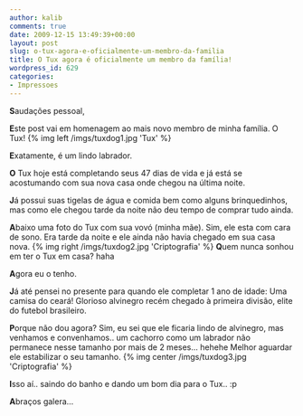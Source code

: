 ```yaml
---
author: kalib
comments: true
date: 2009-12-15 13:49:39+00:00
layout: post
slug: o-tux-agora-e-oficialmente-um-membro-da-familia
title: O Tux agora é oficialmente um membro da família!
wordpress_id: 629
categories:
- Impressoes
---
```


**S**audações pessoal,

**E**ste post vai em homenagem ao mais novo membro de minha família. O Tux!
{% img left /imgs/tuxdog1.jpg 'Tux' %}

**E**xatamente, é um lindo labrador.

**O** Tux hoje está completando seus 47 dias de vida e já está se acostumando com sua nova casa onde chegou na última noite.

**J**á possui suas tigelas de água e comida bem como alguns brinquedinhos, mas como ele chegou tarde da noite não deu tempo de comprar tudo ainda.

**A**baixo uma foto do Tux com sua vovó (minha mãe). Sim, ele esta com cara de sono. Era tarde da noite e ele ainda não havia chegado em sua casa nova.
{% img right /imgs/tuxdog2.jpg 'Criptografia' %}
**Q**uem nunca sonhou em ter o Tux em casa? haha

**A**gora eu o tenho.

**J**á até pensei no presente para quando ele completar 1 ano de idade: Uma camisa do ceará! Glorioso alvinegro recém chegado à primeira divisão, elite do futebol brasileiro.

**P**orque não dou agora? Sim, eu sei que ele ficaria lindo de alvinegro, mas venhamos e convenhamos.. um cachorro como um labrador não permanece nesse tamanho por mais de 2 meses... hehehe Melhor aguardar ele estabilizar o seu tamanho.
{% img center /imgs/tuxdog3.jpg 'Criptografia' %}

**I**sso aí.. saindo do banho e dando um bom dia para o Tux.. :p




**A**braços galera...